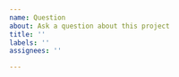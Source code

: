 ```yaml
---
name: Question
about: Ask a question about this project
title: ''
labels: ''
assignees: ''

---
```



